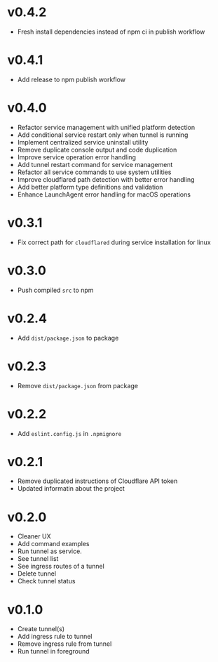 # v0.4.2
- Fresh install dependencies instead of npm ci in publish workflow

# v0.4.1
- Add release to npm publish workflow

# v0.4.0
- Refactor service management with unified platform detection
- Add conditional service restart only when tunnel is running
- Implement centralized service uninstall utility
- Remove duplicate console output and code duplication
- Improve service operation error handling
- Add tunnel restart command for service management
- Refactor all service commands to use system utilities
- Improve cloudflared path detection with better error handling
- Add better platform type definitions and validation
- Enhance LaunchAgent error handling for macOS operations

# v0.3.1
- Fix correct path for `cloudflared` during service installation for linux

# v0.3.0
- Push compiled `src` to npm

# v0.2.4
- Add `dist/package.json` to package

# v0.2.3
- Remove `dist/package.json` from package

# v0.2.2
- Add `eslint.config.js` in `.npmignore`

# v0.2.1
- Remove duplicated instructions of Cloudflare API token
- Updated informatin about the project

# v0.2.0

- Cleaner UX
- Add command examples
- Run tunnel as service.
- See tunnel list
- See ingress routes of a tunnel
- Delete tunnel
- Check tunnel status

# v0.1.0

- Create tunnel(s)
- Add ingress rule to tunnel
- Remove ingress rule from tunnel
- Run tunnel in foreground
